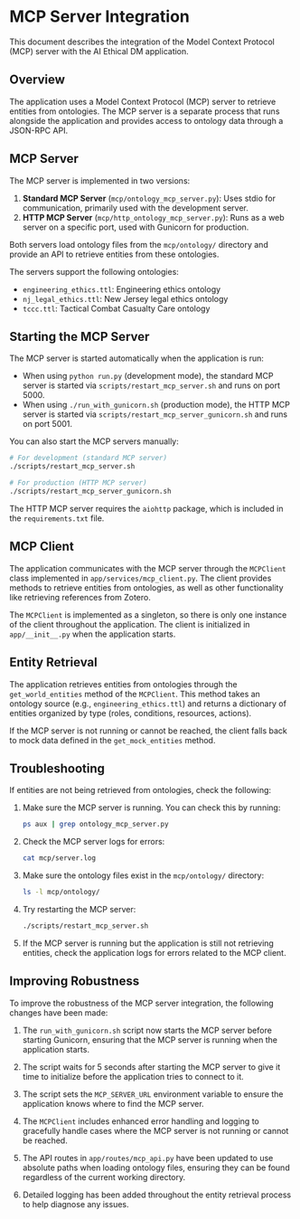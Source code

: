 # MCP Server Integration

This document describes the integration of the Model Context Protocol (MCP) server with the AI Ethical DM application.

## Overview

The application uses a Model Context Protocol (MCP) server to retrieve entities from ontologies. The MCP server is a separate process that runs alongside the application and provides access to ontology data through a JSON-RPC API.

## MCP Server

The MCP server is implemented in two versions:

1. **Standard MCP Server** (`mcp/ontology_mcp_server.py`): Uses stdio for communication, primarily used with the development server.
2. **HTTP MCP Server** (`mcp/http_ontology_mcp_server.py`): Runs as a web server on a specific port, used with Gunicorn for production.

Both servers load ontology files from the `mcp/ontology/` directory and provide an API to retrieve entities from these ontologies.

The servers support the following ontologies:
- `engineering_ethics.ttl`: Engineering ethics ontology
- `nj_legal_ethics.ttl`: New Jersey legal ethics ontology
- `tccc.ttl`: Tactical Combat Casualty Care ontology

## Starting the MCP Server

The MCP server is started automatically when the application is run:

- When using `python run.py` (development mode), the standard MCP server is started via `scripts/restart_mcp_server.sh` and runs on port 5000.
- When using `./run_with_gunicorn.sh` (production mode), the HTTP MCP server is started via `scripts/restart_mcp_server_gunicorn.sh` and runs on port 5001.

You can also start the MCP servers manually:

```bash
# For development (standard MCP server)
./scripts/restart_mcp_server.sh

# For production (HTTP MCP server)
./scripts/restart_mcp_server_gunicorn.sh
```

The HTTP MCP server requires the `aiohttp` package, which is included in the `requirements.txt` file.

## MCP Client

The application communicates with the MCP server through the `MCPClient` class implemented in `app/services/mcp_client.py`. The client provides methods to retrieve entities from ontologies, as well as other functionality like retrieving references from Zotero.

The `MCPClient` is implemented as a singleton, so there is only one instance of the client throughout the application. The client is initialized in `app/__init__.py` when the application starts.

## Entity Retrieval

The application retrieves entities from ontologies through the `get_world_entities` method of the `MCPClient`. This method takes an ontology source (e.g., `engineering_ethics.ttl`) and returns a dictionary of entities organized by type (roles, conditions, resources, actions).

If the MCP server is not running or cannot be reached, the client falls back to mock data defined in the `get_mock_entities` method.

## Troubleshooting

If entities are not being retrieved from ontologies, check the following:

1. Make sure the MCP server is running. You can check this by running:
   ```bash
   ps aux | grep ontology_mcp_server.py
   ```

2. Check the MCP server logs for errors:
   ```bash
   cat mcp/server.log
   ```

3. Make sure the ontology files exist in the `mcp/ontology/` directory:
   ```bash
   ls -l mcp/ontology/
   ```

4. Try restarting the MCP server:
   ```bash
   ./scripts/restart_mcp_server.sh
   ```

5. If the MCP server is running but the application is still not retrieving entities, check the application logs for errors related to the MCP client.

## Improving Robustness

To improve the robustness of the MCP server integration, the following changes have been made:

1. The `run_with_gunicorn.sh` script now starts the MCP server before starting Gunicorn, ensuring that the MCP server is running when the application starts.

2. The script waits for 5 seconds after starting the MCP server to give it time to initialize before the application tries to connect to it.

3. The script sets the `MCP_SERVER_URL` environment variable to ensure the application knows where to find the MCP server.

4. The `MCPClient` includes enhanced error handling and logging to gracefully handle cases where the MCP server is not running or cannot be reached.

5. The API routes in `app/routes/mcp_api.py` have been updated to use absolute paths when loading ontology files, ensuring they can be found regardless of the current working directory.

6. Detailed logging has been added throughout the entity retrieval process to help diagnose any issues.
